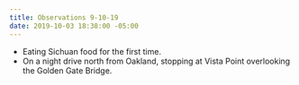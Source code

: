 ```yaml
---
title: Observations 9-10-19
date: 2019-10-03 18:38:00 -05:00
---
```


- Eating Sichuan food for the first time.
- On a night drive north from Oakland, stopping at Vista Point overlooking the Golden Gate Bridge.